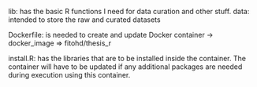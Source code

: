 
lib: has the basic R functions I need for data curation and other stuff.
data: intended to store the raw and curated datasets


Dockerfile: is needed to create and update Docker container 
	-> docker_image => fitohd/thesis_r

install.R: has the libraries that are to be installed inside the container. The container will have to be updated if any additional packages are needed during execution using this container. 